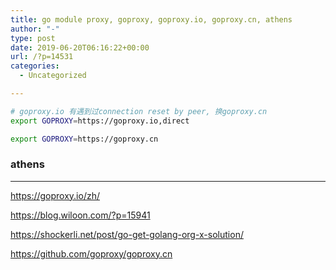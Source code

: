 ```yaml
---
title: go module proxy, goproxy, goproxy.io, goproxy.cn, athens
author: "-"
type: post
date: 2019-06-20T06:16:22+00:00
url: /?p=14531
categories:
  - Uncategorized

---
```

```bash
# goproxy.io 有遇到过connection reset by peer, 换goproxy.cn
export GOPROXY=https://goproxy.io,direct

export GOPROXY=https://goproxy.cn
```

### athens

---

https://goproxy.io/zh/

<https://blog.wiloon.com/?p=15941>

https://shockerli.net/post/go-get-golang-org-x-solution/
  
https://github.com/goproxy/goproxy.cn